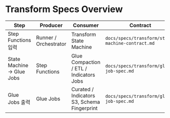 # Transform Specs Overview

| Step | Producer | Consumer | Contract |
|------|----------|--------|-------------|
| Step Functions 입력 | Runner / Orchestrator | Transform State Machine | `docs/specs/transform/state-machine-contract.md` |
| State Machine → Glue Jobs | Step Functions | Glue Compaction / ETL / Indicators Jobs | `docs/specs/transform/glue-job-spec.md` |
| Glue Jobs 출력 | Glue Jobs | Curated / Indicators S3, Schema Fingerprint | `docs/specs/transform/glue-job-spec.md` |
